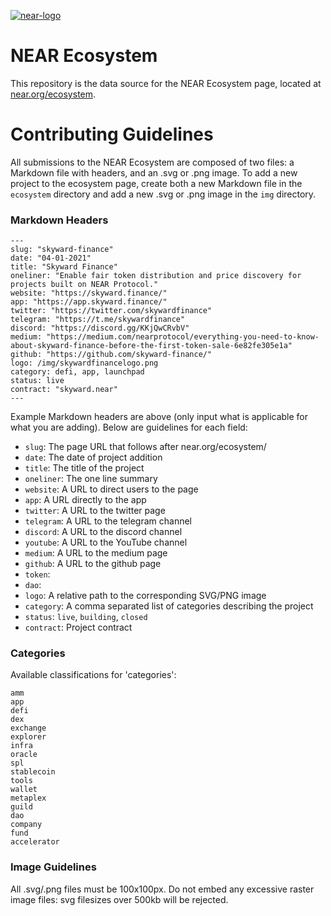 <a href="https://ibb.co/QrPc0n8"><img src="https://i.ibb.co/r4xt9Mb/near-logo.png" alt="near-logo" border="0" /></a>

# NEAR Ecosystem

This repository is the data source for the NEAR Ecosystem page, located at [near.org/ecosystem](https://near.org/ecosystem).

# Contributing Guidelines

All submissions to the NEAR Ecosystem are composed of two files: a Markdown file with headers, and an .svg or .png image. To add a new project to the ecosystem page, create both a new Markdown file in the `ecosystem` directory and add a new .svg or .png image in the `img` directory.

### Markdown Headers

```
---
slug: "skyward-finance"
date: "04-01-2021"
title: "Skyward Finance"
oneliner: "Enable fair token distribution and price discovery for projects built on NEAR Protocol."
website: "https://skyward.finance/"
app: "https://app.skyward.finance/"
twitter: "https://twitter.com/skywardfinance"
telegram: "https://t.me/skywardfinance"
discord: "https://discord.gg/KKjQwCRvbV"
medium: "https://medium.com/nearprotocol/everything-you-need-to-know-about-skyward-finance-before-the-first-token-sale-6e82fe305e1a"
github: "https://github.com/skyward-finance/"
logo: /img/skywardfinancelogo.png
category: defi, app, launchpad
status: live
contract: "skyward.near"
---
```

Example Markdown headers are above (only input what is applicable for what you are adding). Below are guidelines for each field:

- `slug`: The page URL that follows after near.org/ecosystem/
- `date`: The date of project addition
- `title`: The title of the project
- `oneliner`: The one line summary
- `website`: A URL to direct users to the page
- `app`: A URL directly to the app
- `twitter`: A URL to the twitter page
- `telegram`: A URL to the telegram channel
- `discord`: A URL to the discord channel
- `youtube`: A URL to the YouTube channel
- `medium`: A URL to the medium page
- `github`: A URL to the github page
- `token`: 
- `dao`:
- `logo`: A relative path to the corresponding SVG/PNG image
- `category`: A comma separated list of categories describing the project
- `status`: `live`, `building`, `closed`
- `contract`: Project contract


### Categories

Available classifications for 'categories':

```
amm
app
defi
dex
exchange
explorer
infra
oracle
spl
stablecoin
tools
wallet
metaplex
guild
dao
company
fund
accelerator
```

### Image Guidelines

All .svg/.png files must be 100x100px. Do not embed any excessive raster image files: svg filesizes over 500kb will be rejected.

